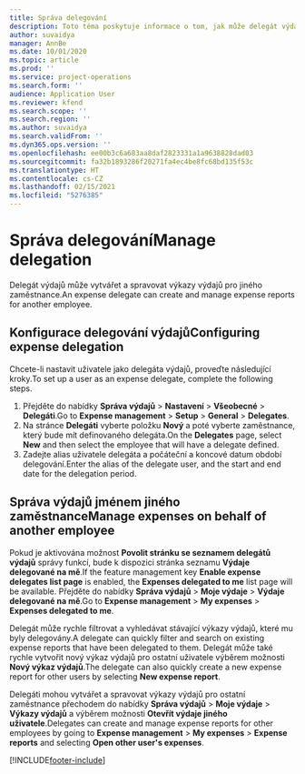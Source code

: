 ```yaml
---
title: Správa delegování
description: Toto téma poskytuje informace o tom, jak může delegát výdajů vytvářet a spravovat výkazy výdajů pro jiného zaměstnance.
author: suvaidya
manager: AnnBe
ms.date: 10/01/2020
ms.topic: article
ms.prod: ''
ms.service: project-operations
ms.search.form: ''
audience: Application User
ms.reviewer: kfend
ms.search.scope: ''
ms.search.region: ''
ms.author: suvaidya
ms.search.validFrom: ''
ms.dyn365.ops.version: ''
ms.openlocfilehash: ee00b3c6a683aa8daf2823331a1a9638828dad03
ms.sourcegitcommit: fa32b1893286f20271fa4ec4be8fc68bd135f53c
ms.translationtype: HT
ms.contentlocale: cs-CZ
ms.lasthandoff: 02/15/2021
ms.locfileid: "5276385"
---
```

# <a name="manage-delegation"></a><span data-ttu-id="2e218-103">Správa delegování</span><span class="sxs-lookup"><span data-stu-id="2e218-103">Manage delegation</span></span>
<span data-ttu-id="2e218-104">Delegát výdajů může vytvářet a spravovat výkazy výdajů pro jiného zaměstnance.</span><span class="sxs-lookup"><span data-stu-id="2e218-104">An expense delegate can create and manage expense reports for another employee.</span></span>

## <a name="configuring-expense-delegation"></a><span data-ttu-id="2e218-105">Konfigurace delegování výdajů</span><span class="sxs-lookup"><span data-stu-id="2e218-105">Configuring expense delegation</span></span>

<span data-ttu-id="2e218-106">Chcete-li nastavit uživatele jako delegáta výdajů, proveďte následující kroky.</span><span class="sxs-lookup"><span data-stu-id="2e218-106">To set up a user as an expense delegate, complete the following steps.</span></span> 
1. <span data-ttu-id="2e218-107">Přejděte do nabídky **Správa výdajů** > **Nastavení** > **Všeobecné** > **Delegáti**.</span><span class="sxs-lookup"><span data-stu-id="2e218-107">Go to **Expense management** > **Setup** > **General** > **Delegates**.</span></span> 
2. <span data-ttu-id="2e218-108">Na stránce **Delegáti** vyberte položku **Nový** a poté vyberte zaměstnance, který bude mít definovaného delegáta.</span><span class="sxs-lookup"><span data-stu-id="2e218-108">On the **Delegates** page, select **New** and then select the employee that will have a delegate defined.</span></span> 
3. <span data-ttu-id="2e218-109">Zadejte alias uživatele delegáta a počáteční a koncové datum období delegování.</span><span class="sxs-lookup"><span data-stu-id="2e218-109">Enter the alias of the delegate user, and the start and end date for the delegation period.</span></span>

## <a name="manage-expenses-on-behalf-of-another-employee"></a><span data-ttu-id="2e218-110">Správa výdajů jménem jiného zaměstnance</span><span class="sxs-lookup"><span data-stu-id="2e218-110">Manage expenses on behalf of another employee</span></span>

<span data-ttu-id="2e218-111">Pokud je aktivována možnost **Povolit stránku se seznamem delegátů výdajů**  správy funkcí, bude k dispozici stránka seznamu **Výdaje delegované na mě**.</span><span class="sxs-lookup"><span data-stu-id="2e218-111">If the feature management key **Enable expense delegates list page** is enabled, the **Expenses delegated to me** list page will be available.</span></span> <span data-ttu-id="2e218-112">Přejděte do nabídky **Správa výdajů** > **Moje výdaje** > **Výdaje delegované na mě**.</span><span class="sxs-lookup"><span data-stu-id="2e218-112">Go to **Expense management** > **My expenses** > **Expenses delegated to me**.</span></span>

<span data-ttu-id="2e218-113">Delegát může rychle filtrovat a vyhledávat stávající výkazy výdajů, které mu byly delegovány.</span><span class="sxs-lookup"><span data-stu-id="2e218-113">A delegate can quickly filter and search on existing expense reports that have been delegated to them.</span></span> <span data-ttu-id="2e218-114">Delegát může také rychle vytvořit nový výkaz výdajů pro ostatní uživatele výběrem možnosti **Nový výkaz výdajů**.</span><span class="sxs-lookup"><span data-stu-id="2e218-114">The delegate can also quickly create a new expense report for other users by selecting **New expense report**.</span></span>

<span data-ttu-id="2e218-115">Delegáti mohou vytvářet a spravovat výkazy výdajů pro ostatní zaměstnance přechodem do nabídky **Správa výdajů** > **Moje výdaje** > **Výkazy výdajů** a výběrem možnosti **Otevřít výdaje jiného uživatele**.</span><span class="sxs-lookup"><span data-stu-id="2e218-115">Delegates can create and manage expense reports for other employees by going to **Expense management** > **My expenses** > **Expense reports** and selecting **Open other user's expenses**.</span></span>


[!INCLUDE[footer-include](../includes/footer-banner.md)]